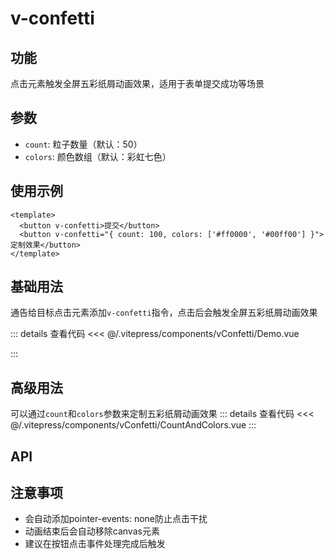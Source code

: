 # v-confetti

## 功能

点击元素触发全屏五彩纸屑动画效果，适用于表单提交成功等场景

## 参数

- `count`: 粒子数量（默认：50）
- `colors`: 颜色数组（默认：彩虹七色）

## 使用示例

```vue
<template>
  <button v-confetti>提交</button>
  <button v-confetti="{ count: 100, colors: ['#ff0000', '#00ff00'] }">定制效果</button>
</template>
```

## 基础用法

通告给目标点击元素添加`v-confetti`指令，点击后会触发全屏五彩纸屑动画效果

<Demo />

::: details 查看代码
<<< @/.vitepress/components/vConfetti/Demo.vue

:::

## 高级用法

可以通过`count`和`colors`参数来定制五彩纸屑动画效果
<CountAndColors />
::: details 查看代码
<<< @/.vitepress/components/vConfetti/CountAndColors.vue
:::

## API

<ApiTable :data="props" />

## 注意事项

- 会自动添加pointer-events: none防止点击干扰
- 动画结束后会自动移除canvas元素
- 建议在按钮点击事件处理完成后触发

<script setup>
  import Demo from "../.vitepress/components/vConfetti/Demo.vue"
  import CountAndColors from "../.vitepress/components/vConfetti/CountAndColors.vue"
  import ApiTable from "../.vitepress/components/ApiTable.vue"

  const props = [
    {
      name: 'count',
      type: 'number',
      default: '200',
      description: '屏幕中最大展示的纸屑数量，超出的部分会被自动裁剪，当然不是越多越好，会影响性能',
      required: false
    },
    {
      name: 'colors',
      type: 'string[]',
      default: '彩虹七色',
      description: '颜色数组，可以是十六进制颜色值，也可以是rgb或rgba颜色值，',
      required: false
    }
  ]
</script>
